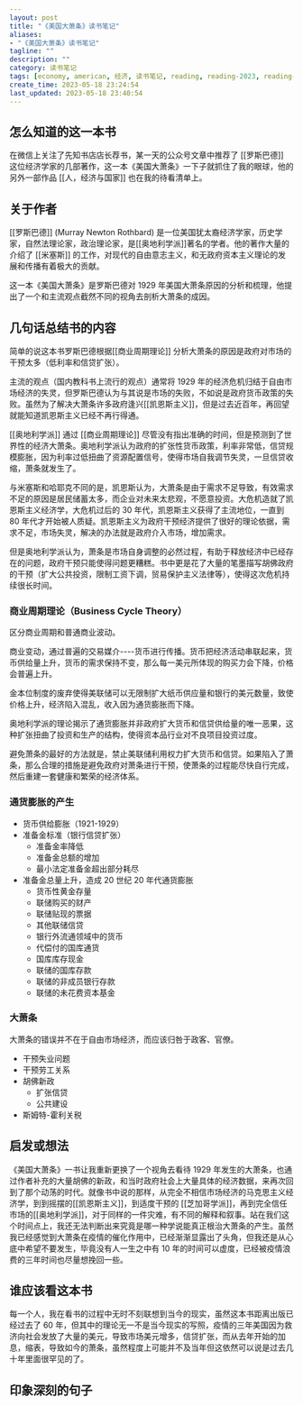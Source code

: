 ```yaml
---
layout: post
title: "《美国大萧条》读书笔记"
aliases:
- "《美国大萧条》读书笔记"
tagline: ""
description: ""
category: 读书笔记
tags: [economy, american, 经济, 读书笔记, reading, reading-2023, reading-2023q2]
create_time: 2023-05-18 23:24:54
last_updated: 2023-05-18 23:40:54
---
```


## 怎么知道的这一本书

在微信上关注了先知书店店长荐书，某一天的公众号文章中推荐了 [[罗斯巴德]] 这位经济学家的几部著作，这一本《美国大萧条》一下子就抓住了我的眼球，他的另外一部作品 [[人，经济与国家]] 也在我的待看清单上。

## 关于作者

[[罗斯巴德]] (Murray Newton Rothbard) 是一位美国犹太裔经济学家，历史学家，自然法理论家，政治理论家，是[[奥地利学派]]著名的学者。他的著作大量的介绍了 [[米塞斯]] 的工作，对现代的自由意志主义，和无政府资本主义理论的发展和传播有着极大的贡献。

这一本《美国大萧条》是罗斯巴德对 1929 年美国大萧条原因的分析和梳理，他提出了一个和主流观点截然不同的视角去剖析大萧条的成因。

## 几句话总结书的内容

简单的说这本书罗斯巴德根据[[商业周期理论]] 分析大萧条的原因是政府对市场的干预太多（低利率和信贷扩张）。

主流的观点（国内教科书上流行的观点）通常将 1929 年的经济危机归结于自由市场经济的失灵，但罗斯巴德认为与其说是市场的失败，不如说是政府货币政策的失败。虽然为了解决大萧条许多政府逢兴[[凯恩斯主义]]，但是过去近百年，再回望就能知道凯恩斯主义已经不再行得通。

[[奥地利学派]] 通过 [[商业周期理论]] 尽管没有指出准确的时间，但是预测到了世界性的经济大萧条。奥地利学派认为政府的扩张性货币政策，利率非常低，信贷规模膨胀，因为利率过低扭曲了资源配置信号，使得市场自我调节失灵，一旦信贷收缩，萧条就发生了。

与米塞斯和哈耶克不同的是，凯恩斯认为，大萧条是由于需求不足导致，有效需求不足的原因是居民储蓄太多，而企业对未来太悲观，不愿意投资。大危机造就了凯恩斯主义经济学，大危机过后的 30 年代，凯恩斯主义获得了主流地位，一直到 80 年代才开始被人质疑。凯恩斯主义为政府干预经济提供了很好的理论依据，需求不足，市场失灵，解决的办法就是政府介入市场，增加需求。

但是奥地利学派认为，萧条是市场自身调整的必然过程，有助于释放经济中已经存在的问题，政府干预只能使得问题更糟糕。书中更是花了大量的笔墨描写胡佛政府的干预（扩大公共投资，限制工资下调，贸易保护主义法律等），使得这次危机持续很长时间。

### 商业周期理论（Business Cycle Theory）

区分商业周期和普通商业波动。

商业变动，通过普遍的交易媒介----货币进行传播。货币把经济活动串联起来，货币供给量上升，货币的需求保持不变，那么每一美元所体现的购买力会下降，价格会普遍上升。

金本位制度的废弃使得美联储可以无限制扩大纸币供应量和银行的美元数量，致使价格上升，经济陷入混乱，收入因为通货膨胀而下降。

奥地利学派的理论揭示了通货膨胀并非政府扩大货币和信贷供给量的唯一恶果，这种扩张扭曲了投资和生产的结构，使得资本品行业对不良项目投资过度。

避免萧条的最好的方法就是，禁止美联储利用权力扩大货币和信贷。如果陷入了萧条，那么合理的措施是避免政府对萧条进行干预，使萧条的过程能尽快自行完成，然后重建一套健康和繁荣的经济体系。

### 通货膨胀的产生

- 货币供给膨胀（1921-1929）
- 准备金标准（银行信贷扩张）
  - 准备金率降低
  - 准备金总额的增加
  - 最小法定准备金超出部分耗尽
- 准备金总量上升，造成 20 世纪 20 年代通货膨胀
  - 货币性黄金存量
  - 联储购买的财产
  - 联储贴现的票据
  - 其他联储信贷
  - 银行外流通领域中的货币
  - 代偿付的国库通货
  - 国库库存现金
  - 联储的国库存款
  - 联储的非成员银行存款
  - 联储的未花费资本基金

### 大萧条

大萧条的错误并不在于自由市场经济，而应该归咎于政客、官僚。

- 干预失业问题
- 干预劳工关系
- 胡佛新政
  - 扩张信贷
  - 公共建设
- 斯姆特-霍利关税

## 启发或想法

《美国大萧条》一书让我重新更换了一个视角去看待 1929 年发生的大萧条，也通过作者补充的大量胡佛的新政，和当时政府社会上大量具体的经济数据，来再次回到了那个动荡的时代。就像书中说的那样，从完全不相信市场经济的马克思主义经济学，到到摇摆的[[凯恩斯主义]]，到适度干预的 [[芝加哥学派]]，再到完全信任市场的[[奥地利学派]]，对于同样的一件灾难，有不同的解释和叙事。站在我们这个时间点上，我还无法判断出来究竟是哪一种学说能真正根治大萧条的产生。虽然我已经感觉到大萧条在疫情的催化作用中，已经渐渐显露出了头角，但我还是从心底中希望不要发生，毕竟没有人一生之中有 10 年的时间可以虚度，已经被疫情浪费的三年时间也尽量想挽回一些。

## 谁应该看这本书

每一个人，我在看书的过程中无时不刻联想到当今的现实，虽然这本书距离出版已经过去了 60 年，但其中的理论无一不是当今现实的写照，疫情的三年美国因为救济向社会发放了大量的美元，导致市场美元增多，信贷扩张，而从去年开始的加息，缩表，导致如今的萧条，虽然程度上可能并不及当年但这依然可以说是过去几十年里面很罕见的了。

## 印象深刻的句子
